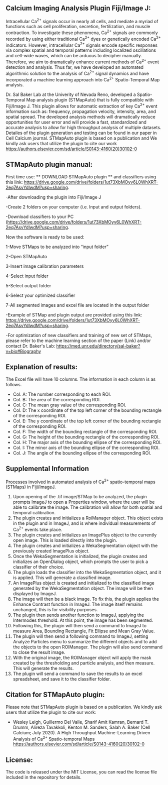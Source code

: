 ## **Calcium Imaging Analysis Plugin Fiji/Image J:**

Intracellular Ca<sup>2+</sup> signals occur in nearly all cells, and mediate a myriad of functions such as cell proliferation, secretion, fertilization, and muscle contraction. To investigate these phenomena, Ca<sup>2+</sup> signals are commonly recorded by using either traditional Ca<sup>2+</sup> dyes or genetically encoded Ca<sup>2+</sup> indicators. However, intracellular Ca<sup>2+</sup> signals encode specific responses via complex spatial and temporal patterns including localized oscillations and cell-wide waves, which can be arduous to decipher manually. Therefore, we aim to dramatically enhance current methods of Ca<sup>2+</sup> event detection and analysis. Thus far, we have developed an automated algorithmic solution to the analysis of Ca<sup>2+</sup> signal dynamics and have incorporated a machine learning approach into Ca<sup>2+</sup> Spatio-Temporal Map analysis.

Dr. Sal Baker Lab at the Univerity of Nevada Reno, developed a Spatio-Temporal Map analysis plugin (STMapAuto) that is fully compatible with Fiji/Image J. This plugin allows for automatic extraction of key Ca<sup>2+</sup> event information such as: frequency, propagation velocity, intensity, area, and spatial spread. The developed analysis methods will dramatically reduce opportunities for user error and will provide a fast, standardized and accurate analysis to allow for high throughput analysis of multiple datasets.
Detailes of the plugin generation and testing can be found in our paper in Cell Calcium journal. STMapAuto plugin is based on a publication and  We kindly ask users that utilize the plugin to cite our work
https://authors.elsevier.com/sd/article/S0143-4160(20)30102-0

## **STMapAuto plugin manual:**

First time use:
** DOWNLOAD STMapAuto plugin ** and classifiers using this link:  https://drive.google.com/drive/folders/1ut73XbMOyv6L0WhXRT-2eq7AsvYdlwdM?usp=sharing.

-After downloading the plugin into Fiji/Image J

-Create 2 folders on your computer (i.e. Input and output folders).

-Download classifiers to your PC (https://drive.google.com/drive/folders/1ut73XbMOyv6L0WhXRT-2eq7AsvYdlwdM?usp=sharing.

Now the software is ready to be used: 

1-Move STMaps to be analyzed into “input folder” 

2-Open STMapAuto 

3-Insert image calibration parameters

4-Select input folder 

5-Select output folder 

6-Select your optimized classifier 

7-All segmented images and excel file are located in the output folder 

-Example of STMap and plugin output are provided using this link:  https://drive.google.com/drive/folders/1ut73XbMOyv6L0WhXRT-2eq7AsvYdlwdM?usp=sharing.

-For optimization of new classifiers and training of new set of STMaps, please refer to the machine learning section of the paper (Link) and/or
contact Dr. Baker's Lab: https://med.unr.edu/directory/sal-baker?v=bio#Biography


## **Explanation of results:**
The Excel file will have 10 columns. The information in each column is as follows.
* Col. A: The number corresponding to each ROI.
* Col. B: The area of the corresponding ROI.
* Col. C: The mean gray value of the corresponding ROI.
* Col. D: The x coordinate of the top left corner of the bounding rectangle of the corresponding ROI.
* Col. E: The y coordinate of the top left corner of the bounding rectangle of the corresponding ROI.
* Col. F: The width of the bounding rectangle of the corresponding ROI.
* Col. G: The height of the bounding rectangle of the corresponding ROI.
* Col. H: The major axis of the bounding ellipse of the corresponding ROI.
* Col. I: The minor axis of the bounding ellipse of the corresponding ROI.
* Col. J: The angle of the bounding ellipse of the corresponding ROI.

## **Supplemental Information**
Processes involved in automated analysis of Ca<sup>2+</sup> spatio-temporal maps (STMaps) in Fiji/ImageJ.
1. Upon opening of the .tif image/STMap to be analyzed, the plugin prompts ImageJ to open a Properties window, where the user will be able to calibrate the image. The calibration will allow for both spatial and temporal calibration.
2. The plugin creates and initializes a RoiManager object. This object exists in the plugin and in ImageJ, and is where individual measurements of Ca<sup>2+</sup> events take place.
3. The plugin creates and initializes an ImagePlus object to the currently open image. This is loaded directly into the plugin.
4. The plugin creates and initializes a WekaSegmentation object with the previously created ImagePlus object. 
5. Once the WekaSegmentation is initialized, the plugin creates and initializes an OpenDialog object, which prompts the user to pick a classifier of their choice. 
6. The plugin loads the classifier into the WekaSegmentation object, and it is applied. This will generate a classified image.
7. An ImagePlus object is created and initialized to the classified image generated by the WekaSegmentation object. The image will be then displayed by ImageJ.
8. The image will then be a black image. To fix this, the plugin applies the Enhance Contrast function in ImageJ. The image itself remains unchanged, this is for visibility purposes.
9. The plugin then sends another function to ImageJ, applying the Intermodes threshold. At this point, the image has been segmented.
10. Following this, the plugin will then send a command to ImageJ to measure Area, Bounding Rectangle, Fit Ellipse and Mean Gray Value.
11. The plugin will then send a following command to ImageJ, setting Analyze Particles menu to summarize the different objects and to add the objects to the open ROIManager. The plugin will also send command to close the result image.
12. With the original image, the ROIManager object will apply the mask created by the thresholding and particle analysis, and then measure. This will generate the results.
13. The plugin will send a command to save the results to an excel spreadsheet, and save it to the classifier folder.




## **Citation for STMapAuto plugin:**
Please note that STMapAuto plugin is based on a publication. We kindly ask users that utilize the plugin to cite our work:
* Wesley Leigh, Guillermo Del Valle, Sharif Amit Kamran, Bernard T. Drumm, Alireza Tavakkoli, Kenton M. Sanders, Salah A. Baker (Cell Calcium; July 2020). A High Throughput Machine-Learning Driven Analysis of Ca<sup>2+</sup> Spatio-temporal Maps https://authors.elsevier.com/sd/article/S0143-4160(20)30102-0 

## **License:**
The code is released under the MIT License, you can read the license file included in the repository for details.


